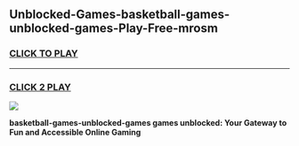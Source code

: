 
## Unblocked-Games-basketball-games-unblocked-games-Play-Free-mrosm
<h3>
<a href="https://premium76.site?title=basketball-games-unblocked-games&ref=17A">CLICK TO PLAY</a></h3>
<hr>

<h3>
<a href="https://premium76.site?title=basketball-games-unblocked-games&ref=17A">CLICK 2 PLAY</a>
  
</h3>

<a href="https://premium76.site?title=basketball-games-unblocked-games&ref=17A"><img src="https://clearcache.store/games.png"></a>


**basketball-games-unblocked-games games unblocked: Your Gateway to Fun and Accessible Online Gaming**
